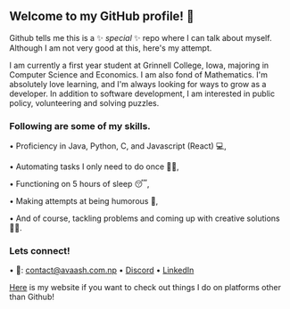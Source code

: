 ## Welcome to my GitHub profile! 👋
 
Github tells me this is a ✨ _special_ ✨ repo where I can talk about myself. Although I am not very good at this, here's my attempt.

I am currently a first year student at Grinnell College, Iowa, majoring in Computer Science and Economics.
I am also fond of Mathematics. I'm absolutely love learning, and I'm always looking for ways to grow as a developer.
In addition to software development, I am interested in public policy, volunteering and solving puzzles.


### Following are some of my skills.
  • Proficiency in Java, Python, C, and Javascript (React) 💻,
  
  • Automating tasks I only need to do once 👷‍♂️,
  
  • Functioning on 5 hours of sleep 😴,
  
  • Making attempts at being humorous 🤭,
  
  • And of course, tackling problems and coming up with creative solutions 👨‍🎨.


### Lets connect!
  • 💌: [contact@avaash.com.np](mailto:contact@avaash.com.np?subject=Hello%20from%20Github)
  • [Discord](https://discord.com/users/avaashh#8657/)
  • [LinkedIn](https://www.linkedin.com/in/avaash/)
  
[Here](https://avaash.com.np) is my website if you want to check out things I do on platforms other than Github!
